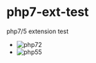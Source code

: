 # php7-ext-test

php7/5 extension test


* ![php72](https://github.com/withgod/php7-ext-test/workflows/php72/badge.svg)
* ![php55](https://github.com/withgod/php7-ext-test/workflows/php55/badge.svg)


